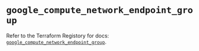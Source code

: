 # `google_compute_network_endpoint_group`

Refer to the Terraform Registory for docs: [`google_compute_network_endpoint_group`](https://www.terraform.io/docs/providers/google/r/compute_network_endpoint_group).
